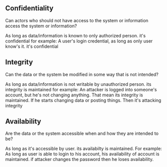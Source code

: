 ## Confidentiality 
Can actors who should not have access to the system or information access the system or information?

As long as data/information is known to only authorized person. it's confidential
for example: A user's login credential, as long as only user know's it. it's confidential
## Integrity
Can the data or the system be modified in some way that is not intended?

As long as data/information is not writable by unauthorized person. its integrity is maintained
for example: An attacker is logged into someone's account, but he's not changing anything. That mean its integrity is maintained. If he starts changing data or posting things. Then it's attacking integrity
## Availability
Are the data or the system accessible when and how they are intended to be?

As long as it's accessible by user. its availabilty is maintained.
For example: As long as user is able to login to his account, his availability of account is maintained. if attacker changes the password then he loses availability.

